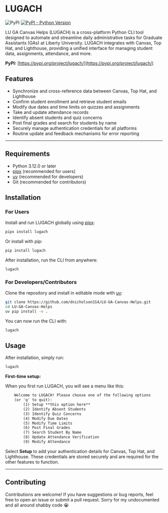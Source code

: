 

# LUGACH

![PyPI](https://img.shields.io/pypi/v/lugach)
[![PyPI - Python Version](https://img.shields.io/pypi/pyversions/lugach)](https://pypi.org/project/lugach/)

LU GA Canvas Helps (LUGACH) is a cross-platform Python CLI tool designed to 
automate and streamline daily administrative tasks for Graduate Assistants (GAs) 
at Liberty University. LUGACH integrates with Canvas, Top Hat, and Lighthouse, 
providing a unified interface for managing student data, assignments, attendance, 
and more.

**PyPI:** [https://pypi.org/project/lugach/](https://pypi.org/project/lugach/)


## Features

- Synchronize and cross-reference data between Canvas, Top Hat, and Lighthouse
- Confirm student enrollment and retrieve student emails
- Modify due dates and time limits on quizzes and assignments
- Take and update attendance records
- Identify absent students and quiz concerns
- Post final grades and search for students by name
- Securely manage authentication credentials for all platforms
- Routine update and feedback mechanisms for error reporting

---


## Requirements

- Python 3.12.0 or later
- [pipx](https://pypa.github.io/pipx/) (recommended for users)
- [uv](https://github.com/astral-sh/uv) (recommended for developers)
- Git (recommended for contributors)


## Installation

### For Users

Install and run LUGACH globally using 
[pipx](https://pypa.github.io/pipx/):

```bash
pipx install lugach
```

Or install with pip:

```bash
pip install lugach
```

After installation, run the CLI from anywhere:

```bash
lugach
```

### For Developers/Contributors

Clone the repository and install in editable mode with 
[uv](https://github.com/astral-sh/uv):

```bash
git clone https://github.com/dnicholson314/LU-GA-Canvas-Helps.git
cd LU-GA-Canvas-Helps
uv pip install -e .
```

You can now run the CLI with:

```bash
lugach
```


## Usage

After installation, simply run:

```bash
lugach
```

**First-time setup:**

When you first run LUGACH, you will see a menu like this:

```txt
    Welcome to LUGACH! Please choose one of the following options 
    (or 'q' to quit):
        (1) Setup **this option here**
        (2) Identify Absent Students
        (3) Identify Quiz Concerns
        (4) Modify Due Dates
        (5) Modify Time Limits
        (6) Post Final Grades
        (7) Search Student By Name
        (8) Update Attendance Verification
        (9) Modify Attendance
```

Select **Setup** to add your authentication details for Canvas, Top Hat, and 
Lighthouse. These credentials are stored securely and are required for the other 
features to function.

---


## Contributing

Contributions are welcome! If you have suggestions or bug reports, feel free to 
open an issue or submit a pull request. Sorry for my undocumented and all around 
shabby code 😭

